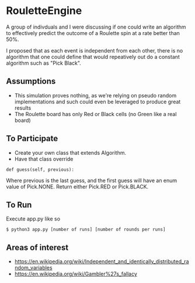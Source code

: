 # RouletteEngine

A group of indivduals and I were discussing if one could write an algorithm to effectively predict the outcome of a Roulette spin at a rate better than 50%.

I proposed that as each event is independent from each other, there is no algorithm that one could define that would repeatively out do a constant algorithm such as "Pick Black".


## Assumptions
* This simulation proves nothing, as we're relying on pseudo random implementations and such could even be leveraged to produce great results
* The Roulette board has only Red or Black cells (no Green like a real board)


## To Participate
* Create your own class that extends Algorithm.
* Have that class override 

`def guess(self, previous):` 

Where previous is the last guess, and the first guess will have an enum value of Pick.NONE. Return either Pick.RED or Pick.BLACK.


## To Run
Execute app.py like so

`$ python3 app.py [number of runs] [number of rounds per runs]`


## Areas of interest
* https://en.wikipedia.org/wiki/Independent_and_identically_distributed_random_variables
* https://en.wikipedia.org/wiki/Gambler%27s_fallacy